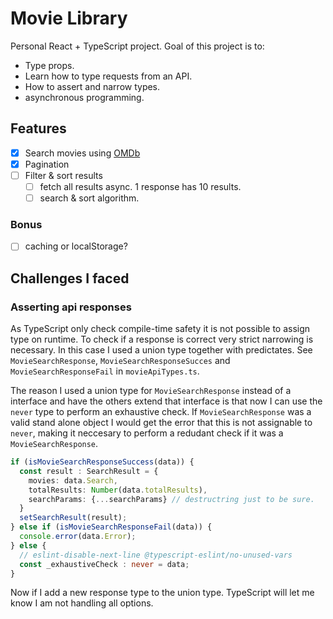 # Movie Library
Personal React + TypeScript project. Goal of this project is to:
- Type props.
- Learn how to type requests from an API.
- How to assert and narrow types.
- asynchronous programming.

## Features
- [x] Search movies using [OMDb](http://www.omdbapi.com/)
- [x] Pagination
- [ ] Filter & sort results
  - [ ] fetch all results async. 1 response has 10 results.
  - [ ] search & sort algorithm.

### Bonus
- [ ] caching or localStorage?

## Challenges I faced
### Asserting api responses
As TypeScript only check compile-time safety it is not possible to assign type on runtime.
To check if a response is correct very strict narrowing is necessary.
In this case I used a union type together with predictates.
See `MovieSearchResponse`, `MovieSearchResponseSucces` and `MovieSearchResponseFail` in `movieApiTypes.ts`.

The reason I used a union type for `MovieSearchResponse` instead of a interface and have the others extend that interface is that now I can use the `never` type to perform an exhaustive check.
If `MovieSearchResponse` was a valid stand alone object I would get the error that this is not assignable to `never`, making it neccesary to perform a redudant check if it was a `MovieSearchResponse`.
```ts
if (isMovieSearchResponseSuccess(data)) {
  const result : SearchResult = {
    movies: data.Search,
    totalResults: Number(data.totalResults),
    searchParams: {...searchParams} // destructring just to be sure.
  }
  setSearchResult(result);
} else if (isMovieSearchResponseFail(data)) {
  console.error(data.Error);
} else {
  // eslint-disable-next-line @typescript-eslint/no-unused-vars
  const _exhaustiveCheck : never = data;
}
```
Now if I add a new response type to the union type. TypeScript will let me know I am not handling all options.